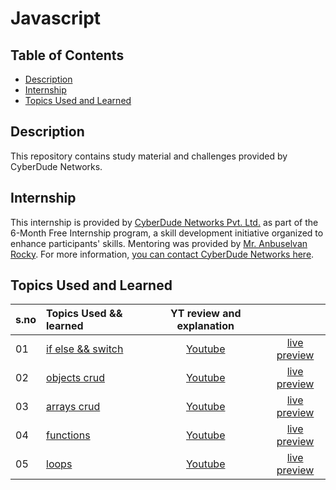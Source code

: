 # Javascript

## Table of Contents

- [Description](#description)
- [Internship](#internship)
- [Topics Used and Learned](#topics-used-and-learned)

## Description

This repository contains study material and challenges provided by CyberDude Networks.

## Internship

This internship is provided by [CyberDude Networks Pvt. Ltd.](https://youtube.com/cyberdudenetworks) as part of the 6-Month Free Internship program, a skill development initiative organized to enhance participants' skills. Mentoring was provided by [Mr. Anbuselvan Rocky](https://instagram.com/anbuselvanrocky). For more information, [you can contact CyberDude Networks here](https://cyberdudenetworks.com).

## Topics Used and Learned

| s.no | Topics Used && learned                            |                           YT review and explanation                            |                                                                                                        |
| :--- | :------------------------------------------------ | :----------------------------------------------------------------------------: | :----------------------------------------------------------------------------------------------------: |
| 01   | [if else && switch](./01-conditional-statements/) | [Youtube](https://www.youtube.com/live/-_8fbcy-TKY?si=ZY-jZbZqaVxHfEK6&t=421)  | [live preview](https://sharif-22.github.io/cyberdude-challenges/javascript/01-conditional-statements/) |
| 02   | [objects crud](./02-objects-crud/)                | [Youtube](https://www.youtube.com/live/4SAETZ1ojbQ?si=t5A_cEn-sf5QJUu8&t=2891) |      [live preview](https://sharif-22.github.io/cyberdude-challenges/javascript/02-objects-crud/)      |
| 03   | [arrays crud](./03-array-crud/)                   | [Youtube](https://www.youtube.com/live/5TlFwbbuGFA?si=QpS1U4Qs-cxvM8OK&t=9457) |       [live preview](https://sharif-22.github.io/cyberdude-challenges/javascript/03-array-crud/)       |
| 04   | [functions](./04-functions/)                      | [Youtube](https://www.youtube.com/live/XmZKIXmVOCA?si=p4ljWaQiV0JVQzwL&t=930)  |       [live preview](https://sharif-22.github.io/cyberdude-challenges/javascript/04-functions/)        |
| 05   | [loops](./05-loops/)                              | [Youtube](https://www.youtube.com/live/3ngcr30L_pw?si=hWZp2oZgIREPDnuS&t=2079) |         [live preview](https://sharif-22.github.io/cyberdude-challenges/javascript/05-loops/)          |

